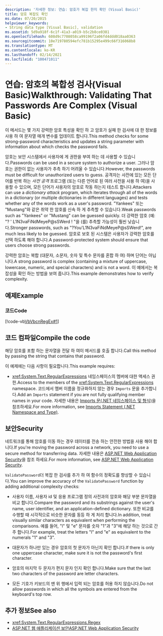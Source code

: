 ```yaml
---
description: '자세한 정보: 연습: 암호가 복잡 한지 확인 (Visual Basic)'
title: 암호 복잡도 확인
ms.date: 07/20/2015
helpviewer_keywords:
- String data type [Visual Basic], validation
ms.assetid: 5d9a918f-6c1f-41a3-a019-b5c2b8ce0381
ms.openlocfilehash: 608d9c7708058ca99196f2a06fd4ddd018aa0363
ms.sourcegitcommit: 10e719780594efc781b15295e499c66f316068b8
ms.translationtype: MT
ms.contentlocale: ko-KR
ms.lasthandoff: 02/14/2021
ms.locfileid: "100471011"
---
```

# <a name="walkthrough-validating-that-passwords-are-complex-visual-basic"></a><span data-ttu-id="facb4-103">연습: 암호의 복합성 검사(Visual Basic)</span><span class="sxs-lookup"><span data-stu-id="facb4-103">Walkthrough: Validating That Passwords Are Complex (Visual Basic)</span></span>

<span data-ttu-id="facb4-104">이 메서드는 몇 가지 강력한 암호 특성을 확인 하 고 암호가 실패 한 검사에 대 한 정보를 사용 하 여 문자열 매개 변수를 업데이트 합니다.</span><span class="sxs-lookup"><span data-stu-id="facb4-104">This method checks for some strong-password characteristics and updates a string parameter with information about which checks the password fails.</span></span>  
  
 <span data-ttu-id="facb4-105">암호는 보안 시스템에서 사용자에 게 권한을 부여 하는 데 사용할 수 있습니다.</span><span class="sxs-lookup"><span data-stu-id="facb4-105">Passwords can be used in a secure system to authorize a user.</span></span> <span data-ttu-id="facb4-106">그러나 암호는 권한이 없는 사용자가 추측 하기 어려울 수 있습니다.</span><span class="sxs-lookup"><span data-stu-id="facb4-106">However, the passwords must be difficult for unauthorized users to guess.</span></span> <span data-ttu-id="facb4-107">공격자는 사전에 있는 모든 단어를 반복 하는 *사전 공격* 프로그램 (또는 다른 언어로 된 여러 사전을 사용 하 여)을 사용할 수 있으며, 모든 단어가 사용자의 암호로 작동 하는지 테스트 합니다.</span><span class="sxs-lookup"><span data-stu-id="facb4-107">Attackers can use a *dictionary attack* program, which iterates through all of the words in a dictionary (or multiple dictionaries in different languages) and tests whether any of the words work as a user's password.</span></span> <span data-ttu-id="facb4-108">"Yankees" 또는 "Mustang"와 같은 취약 한 암호를 신속 하 게 추측할 수 있습니다.</span><span class="sxs-lookup"><span data-stu-id="facb4-108">Weak passwords such as "Yankees" or "Mustang" can be guessed quickly.</span></span> <span data-ttu-id="facb4-109">더 강력한 암호 (예: "? ' L1N3vaFiNdMeyeP@sSWerd ! "을 (를) 추측할 가능성이 훨씬 낮습니다.</span><span class="sxs-lookup"><span data-stu-id="facb4-109">Stronger passwords, such as "?You'L1N3vaFiNdMeyeP@sSWerd!", are much less likely to be guessed.</span></span> <span data-ttu-id="facb4-110">암호로 보호 된 시스템은 사용자가 강력한 암호를 선택 하도록 해야 합니다.</span><span class="sxs-lookup"><span data-stu-id="facb4-110">A password-protected system should ensure that users choose strong passwords.</span></span>  
  
 <span data-ttu-id="facb4-111">강력한 암호는 복합 (대문자, 소문자, 숫자 및 특수 문자를 혼합 하 여) 하며 단어는 아닙니다.</span><span class="sxs-lookup"><span data-stu-id="facb4-111">A strong password is complex (containing a mixture of uppercase, lowercase, numeric, and special characters) and is not a word.</span></span> <span data-ttu-id="facb4-112">이 예에서는 복잡성을 확인 하는 방법을 보여 줍니다.</span><span class="sxs-lookup"><span data-stu-id="facb4-112">This example demonstrates how to verify complexity.</span></span>  
  
## <a name="example"></a><span data-ttu-id="facb4-113">예제</span><span class="sxs-lookup"><span data-stu-id="facb4-113">Example</span></span>  
  
### <a name="code"></a><span data-ttu-id="facb4-114">코드</span><span class="sxs-lookup"><span data-stu-id="facb4-114">Code</span></span>  

 [!code-vb[VbVbcnRegEx#1](~/samples/snippets/visualbasic/VS_Snippets_VBCSharp/VbVbcnRegEx/VB/Class1.vb#1)]  
  
## <a name="compile-the-code"></a><span data-ttu-id="facb4-115">코드 컴파일</span><span class="sxs-lookup"><span data-stu-id="facb4-115">Compile the code</span></span>  

 <span data-ttu-id="facb4-116">해당 암호를 포함 하는 문자열을 전달 하 여이 메서드를 호출 합니다.</span><span class="sxs-lookup"><span data-stu-id="facb4-116">Call this method by passing the string that contains that password.</span></span>  
  
 <span data-ttu-id="facb4-117">이 예제에는 다음 사항이 필요합니다.</span><span class="sxs-lookup"><span data-stu-id="facb4-117">This example requires:</span></span>  
  
- <span data-ttu-id="facb4-118"><xref:System.Text.RegularExpressions> 네임스페이스의 멤버에 대한 액세스 권한.</span><span class="sxs-lookup"><span data-stu-id="facb4-118">Access to the members of the <xref:System.Text.RegularExpressions> namespace.</span></span> <span data-ttu-id="facb4-119">코드에서 멤버 이름을 정규화하지 않는 경우 `Imports` 문을 추가합니다.</span><span class="sxs-lookup"><span data-stu-id="facb4-119">Add an `Imports` statement if you are not fully qualifying member names in your code.</span></span> <span data-ttu-id="facb4-120">자세한 내용은 [Imports 문(.NET 네임스페이스 및 형식)](../../../language-reference/statements/imports-statement-net-namespace-and-type.md)을 참조하세요.</span><span class="sxs-lookup"><span data-stu-id="facb4-120">For more information, see [Imports Statement (.NET Namespace and Type)](../../../language-reference/statements/imports-statement-net-namespace-and-type.md).</span></span>  
  
## <a name="security"></a><span data-ttu-id="facb4-121">보안</span><span class="sxs-lookup"><span data-stu-id="facb4-121">Security</span></span>  

 <span data-ttu-id="facb4-122">네트워크를 통해 암호를 이동 하는 경우 데이터를 전송 하는 안전한 방법을 사용 해야 합니다.</span><span class="sxs-lookup"><span data-stu-id="facb4-122">If you're moving the password across a network, you need to use a secure method for transferring data.</span></span> <span data-ttu-id="facb4-123">자세한 내용은 [ASP.NET Web Application Security](/previous-versions/aspnet/330a99hc(v=vs.100))을 참조 하세요.</span><span class="sxs-lookup"><span data-stu-id="facb4-123">For more information, see [ASP.NET Web Application Security](/previous-versions/aspnet/330a99hc(v=vs.100)).</span></span>
  
 <span data-ttu-id="facb4-124">`ValidatePassword`더 복잡 한 검사를 추가 하 여 함수의 정확도를 향상할 수 있습니다.</span><span class="sxs-lookup"><span data-stu-id="facb4-124">You can improve the accuracy of the `ValidatePassword` function by adding additional complexity checks:</span></span>  
  
- <span data-ttu-id="facb4-125">사용자 이름, 사용자 id 및 응용 프로그램 정의 사전과의 암호와 해당 부분 문자열을 비교 합니다.</span><span class="sxs-lookup"><span data-stu-id="facb4-125">Compare the password and its substrings against the user's name, user identifier, and an application-defined dictionary.</span></span> <span data-ttu-id="facb4-126">또한 비교를 수행할 때 시각적으로 비슷한 문자를 동등 하 게 처리 합니다.</span><span class="sxs-lookup"><span data-stu-id="facb4-126">In addition, treat visually similar characters as equivalent when performing the comparisons.</span></span> <span data-ttu-id="facb4-127">예를 들어, "l" 및 "e" 문자를 숫자 "1"과 "3"에 해당 하는 것으로 간주 합니다.</span><span class="sxs-lookup"><span data-stu-id="facb4-127">For example, treat the letters "l" and "e" as equivalent to the numerals "1" and "3".</span></span>  
  
- <span data-ttu-id="facb4-128">대문자가 하나만 있는 경우 암호의 첫 문자가 아닌지 확인 합니다.</span><span class="sxs-lookup"><span data-stu-id="facb4-128">If there is only one uppercase character, make sure it is not the password's first character.</span></span>  
  
- <span data-ttu-id="facb4-129">암호의 마지막 두 문자가 편지 문자 인지 확인 합니다.</span><span class="sxs-lookup"><span data-stu-id="facb4-129">Make sure that the last two characters of the password are letter characters.</span></span>  
  
- <span data-ttu-id="facb4-130">모든 기호가 키보드의 맨 위 행에서 입력 되는 암호를 허용 하지 않습니다.</span><span class="sxs-lookup"><span data-stu-id="facb4-130">Do not allow passwords in which all the symbols are entered from the keyboard's top row.</span></span>  
  
## <a name="see-also"></a><span data-ttu-id="facb4-131">추가 정보</span><span class="sxs-lookup"><span data-stu-id="facb4-131">See also</span></span>

- <xref:System.Text.RegularExpressions.Regex>
- <span data-ttu-id="facb4-132">[ASP.NET 웹 애플리케이션 보안](/previous-versions/aspnet/330a99hc(v=vs.100))</span><span class="sxs-lookup"><span data-stu-id="facb4-132">[ASP.NET Web Application Security](/previous-versions/aspnet/330a99hc(v=vs.100))</span></span>
